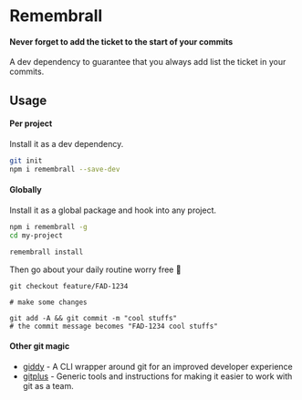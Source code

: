 # Remembrall

#### Never forget to add the ticket to the start of your commits

A dev dependency to guarantee that you always add list the ticket in your commits.

## Usage

#### Per project
Install it as a dev dependency.

```bash
git init
npm i remembrall --save-dev
```

#### Globally
Install it as a global package and hook into any project.

```bash
npm i remembrall -g
cd my-project

remembrall install
```

Then go about your daily routine worry free 🎉
```
git checkout feature/FAD-1234

# make some changes

git add -A && git commit -m "cool stuffs"
# the commit message becomes "FAD-1234 cool stuffs"
````

#### Other git magic
* [giddy](https://github.com/captainsafia/giddy) - A CLI wrapper around git for an improved developer experience
* [gitplus](https://github.com/SparkPost/gitplus) - Generic tools and instructions for making it easier to work with git as a team.